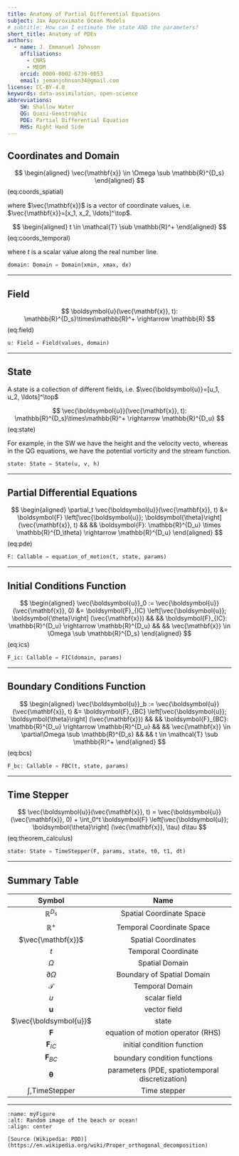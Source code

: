 ```yaml
---
title: Anatomy of Partial Differential Equations
subject: Jax Approximate Ocean Models
# subtitle: How can I estimate the state AND the parameters?
short_title: Anatomy of PDEs
authors:
  - name: J. Emmanuel Johnson
    affiliations:
      - CNRS
      - MEOM
    orcid: 0000-0002-6739-0053
    email: jemanjohnson34@gmail.com
license: CC-BY-4.0
keywords: data-assimilation, open-science
abbreviations:
    SW: Shallow Water
    QG: Quasi-Geostrophic
    PDE: Partial Differential Equation
    RHS: Right Hand Side
---
```


## Coordinates and Domain

$$
\begin{aligned}
\vec{\mathbf{x}} \in \Omega \sub \mathbb{R}^{D_s}
\end{aligned}
$$ (eq:coords_spatial)

where $\vec{\mathbf{x}}$ is a vector of coordinate values, i.e. $\vec{\mathbf{x}}=[x_1, x_2, \ldots]^\top$.

$$
\begin{aligned}
t \in \mathcal{T} \sub \mathbb{R}^+
\end{aligned}
$$ (eq:coords_temporal)

where $t$ is a scalar value along the real number line.

```python
domain: Domain = Domain(xmin, xmax, dx)
```

---
## Field

$$
\boldsymbol{u}(\vec{\mathbf{x}}, t): \mathbb{R}^{D_s}\times\mathbb{R}^+ \rightarrow \mathbb{R}
$$ (eq:field)

```python
u: Field = Field(values, domain)
```

---
## State

A state is a collection of different fields, i.e. $\vec{\boldsymbol{u}}=[u_1, u_2, \ldots]^\top$

$$
\vec{\boldsymbol{u}}(\vec{\mathbf{x}}, t): \mathbb{R}^{D_s}\times\mathbb{R}^+ \rightarrow \mathbb{R}^{D_u}
$$ (eq:state)


For example, in the SW we have the height and the velocity vecto,
whereas in the QG equations, we have the potential vorticity and the stream function.


```python
state: State = State(u, v, h)
```

---
## Partial Differential Equations

$$
\begin{aligned}
\partial_t \vec{\boldsymbol{u}}(\vec{\mathbf{x}}, t) &=
\boldsymbol{F}
\left[\vec{\boldsymbol{u}}; \boldsymbol{\theta}\right]
(\vec{\mathbf{x}}, t) && &&
\boldsymbol{F}: \mathbb{R}^{D_u} \times \mathbb{R}^{D_\theta}
\rightarrow \mathbb{R}^{D_u}
\end{aligned}
$$ (eq:pde)

```python
F: Callable = equation_of_motion(t, state, params)
```


---
## Initial Conditions Function


$$
\begin{aligned}
\vec{\boldsymbol{u}}_0 :=
\vec{\boldsymbol{u}}(\vec{\mathbf{x}}, 0) &=
\boldsymbol{F}_{IC}
\left[\vec{\boldsymbol{u}}; \boldsymbol{\theta}\right]
(\vec{\mathbf{x}})
 && &&
\boldsymbol{F}_{IC}: \mathbb{R}^{D_u}
\rightarrow \mathbb{R}^{D_u} && &&
\vec{\mathbf{x}} \in \Omega \sub \mathbb{R}^{D_s}
\end{aligned}
$$ (eq:ics)

```python
F_ic: Callable = FIC(domain, params)
```


---
## Boundary Conditions Function


$$
\begin{aligned}
\vec{\boldsymbol{u}}_b :=
\vec{\boldsymbol{u}}(\vec{\mathbf{x}}, t) &= 
\boldsymbol{F}_{BC}
\left[\vec{\boldsymbol{u}}; \boldsymbol{\theta}\right]
(\vec{\mathbf{x}})  && &&
\boldsymbol{F}_{BC}: \mathbb{R}^{D_u}
\rightarrow \mathbb{R}^{D_u} && &&
\vec{\mathbf{x}} \in \partial\Omega \sub \mathbb{R}^{D_s} && &&
t \in \mathcal{T} \sub \mathbb{R}^+
\end{aligned}
$$ (eq:bcs)

```python
F_bc: Callable = FBC(t, state, params)
```

---
## Time Stepper


$$
\vec{\boldsymbol{u}}(\vec{\mathbf{x}}, t) =
\vec{\boldsymbol{u}}(\vec{\mathbf{x}}, 0) +
\int_0^t
\boldsymbol{F}
\left[\vec{\boldsymbol{u}}; \boldsymbol{\theta}\right]
(\vec{\mathbf{x}}, \tau) d\tau
$$ (eq:theorem_calculus)


```python
state: State = TimeStepper(F, params, state, t0, t1, dt)
```

---
## Summary Table

| Symbol | Name |
|:------:|:----:|
| $\mathbb{R}^{D_s}$ | Spatial Coordinate Space |
| $\mathbb{R}^+$ | Temporal Coordinate Space |
| $\vec{\mathbf{x}}$ | Spatial Coordinates |
| $t$ | Temporal Coordinate |
| $\Omega$ | Spatial Domain |
| $\partial\Omega$ | Boundary of Spatial Domain |
| $\mathcal{T}$ | Temporal Domain |
| $u$ | scalar field |
| $\boldsymbol{u}$ | vector field |
| $\vec{\boldsymbol{u}}$ | state |
| $\boldsymbol{F}$ | equation of motion operator (RHS) |
| $\boldsymbol{F}_{IC}$ | initial condition function |
| $\boldsymbol{F}_{BC}$ | boundary condition functions |
| $\boldsymbol{\theta}$ | parameters (PDE, spatiotemporal discretization) |
| $\int,\text{TimeStepper}$ | Time stepper|

---




```{figure} https://upload.wikimedia.org/wikipedia/commons/c/ce/Mor-diagram.png
:name: myFigure
:alt: Random image of the beach or ocean!
:align: center

[Source (Wikipedia: POD)](https://en.wikipedia.org/wiki/Proper_orthogonal_decomposition)
```